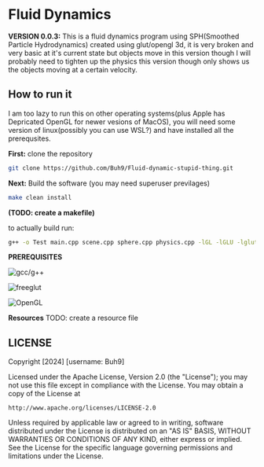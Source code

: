 # Fluid Dynamics
**VERSION 0.0.3:**
This is a fluid dynamics program using SPH(Smoothed Particle Hydrodynamics) created using glut/opengl 3d, it is very broken and very basic at it's current state but objects move in this version though I will probably need to tighten up the physics this version though only shows us the objects moving at a certain velocity. 

## How to run it
I am too lazy to run this on other operating systems(plus Apple has Depricated OpenGL for newer vesions of MacOS), you will need some version of linux(possibly you can use WSL?) and have installed all the prerequsites. 

**First:** clone the repository

```bash
git clone https://github.com/Buh9/Fluid-dynamic-stupid-thing.git
```

**Next:** Build the software (you may need superuser previlages)

```bash
make clean install
```
**(TODO: create a makefile)**

to actually build run:

```bash
g++ -o Test main.cpp scene.cpp sphere.cpp physics.cpp -lGL -lGLU -lglut
```


**PREREQUISITES**

![gcc/g++](git://gcc.gnu.org/git/gcc.git)

![freeglut](https://github.com/freeglut/freeglut.git)

![OpenGL](https://github.com/KhronosGroup/OpenGL-Registry.git)

**Resources**
TODO: create a resource file

## LICENSE

Copyright [2024] [username: Buh9]

Licensed under the Apache License, Version 2.0 (the "License");
you may not use this file except in compliance with the License.
You may obtain a copy of the License at

    http://www.apache.org/licenses/LICENSE-2.0

Unless required by applicable law or agreed to in writing, software
distributed under the License is distributed on an "AS IS" BASIS,
WITHOUT WARRANTIES OR CONDITIONS OF ANY KIND, either express or implied.
See the License for the specific language governing permissions and
limitations under the License.
